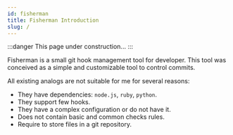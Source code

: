 ```yaml
---
id: fisherman
title: Fisherman Introduction
slug: /
---
```


:::danger
This page under construction...
:::

Fisherman is a small git hook management tool for developer. This tool was conceived as a simple and customizable tool to control commits.

All existing analogs are not suitable for me for several reasons:
- They have dependencies: `node.js`, `ruby`, `python`.
- They support few hooks.
- They have a complex configuration or do not have it.
- Does not contain basic and common checks rules.
- Require to store files in a git repository.
